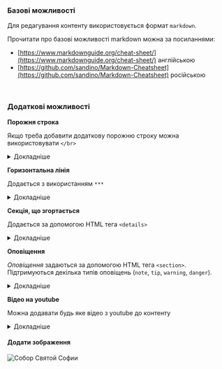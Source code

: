 ### Базові можливості

Для редагування контенту використовується формат `markdown`.

Прочитати про базові можливості markdown можна за посиланнями:

* [https://www.markdownguide.org/cheat-sheet/](https://www.markdownguide.org/cheat-sheet/) англійською
* [https://github.com/sandino/Markdown-Cheatsheet](https://github.com/sandino/Markdown-Cheatsheet) російською

</br>

### Додаткові можливості

**Порожня строка**

Якщо треба добавити додаткову порожню строку можна використовувати `</br>`

<details>
<summary>Докладніше</summary>

*Розмітка:*
```
текст

</br>
текст через дві пусті строки
```

*Результат:*

текст

</br>
текст через дві пусті строки
</br>
</br>

</details>

**Горизонтальна лінія**

Додається з використанням `***`

<details>
<summary>Докладніше</summary>

*Розмітка:*
```
***
```

*Результат:*
***

</details>

**Секція, що згортається**

Додається за допомогою HTML тега `<details>`

<details>
<summary>Докладніше</summary>

*Розмітка:*
```
<details>
<summary>Додаткова інформація</summary>

### Заголовок (опціонально)

розмітка текстом або використовуючі **можливості markdown**

1. Перший
2. Другий
    * без номеру
    * без номеру
</details>
```

*Результат:*

<details>
  <summary>Додаткова інформація</summary>

  ### Заголовок (опціонально)

  розмітка текстом або використовуючі **можливості markdown**

  1. Перший
  2. Другий
     * без номеру
     * без номеру
</details>
</details>

**Оповіщення**

*Оповіщення* задаються за допомогою HTML тега `<section>`. Підтримуються декілька типів оповіщень (`note`, `tip`, `warning`, `danger`).

<details>
<summary>Докладніше</summary>

*Розмітка:*
```
<section>

Це текст стандартного оповіщення без вказання типу.
</section>

<section type="note">

Це текст оповіщення з типом `note`.
</section>

<section type="tip">

Це текст оповіщення з типом `tip`.
</section>

<section type="warning" title="Це індивідуальній заголовок">

Це текст оповіщення з типом `warning`.
</section>

<section type="danger">

Це текст оповіщення з типом `danger`.

Ви можете використовувати можливості **markdown** у тексті оповіщення

#### Список
* перший
* другий
</section>
```

*Результат:*

<section>

Це текст стандартного оповіщення без вказання типу.
</section>

<section type="note">

Це текст оповіщення з типом `note`.
</section>

<section type="tip">

Це текст оповіщення з типом `tip`.
</section>

<section type="warning" title="Це індивідуальній заголовок">

Це текст оповіщення з типом `warning`.
</section>

<section type="danger">

Це текст оповіщення з типом `danger`.

Ви можете використовувати можливості **markdown** у тексті оповіщення

#### Список
* перший
* другий
</section>

</details>

**Відео на youtube**

Можна додавати будь яке відео з youtube до контенту

<details>
<summary>Докладніше</summary>

Відкрийте відео посилання, нажміть кнопку *Share*, виберіть *embed*

*Розмітка:*
```
<iframe width="560" height="315" src="https://www.youtube.com/embed/QoIQtZcxZXA" title="YouTube video player" frameborder="0" allow="accelerometer; autoplay; clipboard-write; encrypted-media; gyroscope; picture-in-picture" allowfullscreen></iframe>
```

*Результат:*

<iframe width="560" height="315" src="https://www.youtube.com/embed/QoIQtZcxZXA" title="YouTube video player" frameborder="0" allow="accelerometer; autoplay; clipboard-write; encrypted-media; gyroscope; picture-in-picture" allowfullscreen></iframe>
</details>


#### Додати зображення

![Собор Святой Софии](https://images.unsplash.com/photo-1605581810011-c6d684e7ca22?ixlib=rb-4.0.3&ixid=MnwxMjA3fDB8MHxwaG90by1wYWdlfHx8fGVufDB8fHx8&auto=format&fit=crop&w=1738&q=80)
